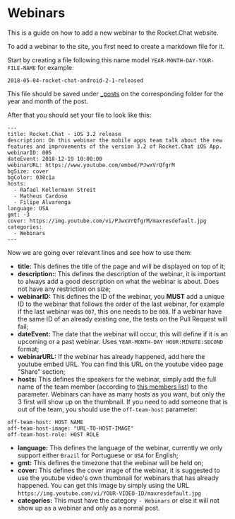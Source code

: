 # Webinars

This is a guide on how to add a new webinar to the Rocket.Chat website.

To add a webinar to the site, you first need to create a markdown file for it.

Start by creating a file following this name model `YEAR-MONTH-DAY-YOUR-FILE-NAME` for example:

`2018-05-04-rocket-chat-android-2-1-released`

This file should be saved under [\_posts](https://github.com/RocketChat/rocketchat.github.io/tree/master/_posts) on the corresponding folder for the year and month of the post.

After that you should set your file to look like this:

```text
---
title: Rocket.Chat - iOS 3.2 release
description: On this webinar the mobile apps team talk about the new features and improvements of the version 3.2 of Rocket.Chat iOS App.
webinarID: 005
dateEvent: 2018-12-19 10:00:00
webinarURL: https://www.youtube.com/embed/PJwxVrQfgrM
bgSize: cover
bgColor: 030c1a
hosts:
  - Rafael Kellermann Streit
  - Matheus Cardoso
  - Filipe Alvarenga
language: USA
gmt: -3
cover: https://img.youtube.com/vi/PJwxVrQfgrM/maxresdefault.jpg
categories:
  - Webinars
---
```

Now we are going over relevant lines and see how to use them:

* **title:** This defines the title of the page and will be displayed on top of it;
* **description:**: This defines the description of the webinar, it is important to always add a good description on what the webinar is about. Does not have any restriction on size;
* **webinarID:** This defines the ID of the webinar, you **MUST** add a unique ID to the webinar that follows the order of the last webinar, for example if the last webinar was `007`, this one needs to be `008`. If a webinar have the same ID of an already existing one, the tests on the Pull Request will fail;
* **dateEvent:** The date that the webinar will occur, this will define if it is an upcoming or a past webinar. Uses `YEAR-MONTH-DAY HOUR:MINUTE:SECOND` format;
* **webinarURL:** If the webinar has already happened, add here the youtube embed URL. You can find this URL on the youtube video page "Share" section;
* **hosts:** This defines the speakers for the webinar, simply add the full name of the team member \(according to [this members list](webinars.md)\) to the parameter. Webinars can have as many hosts as you want, but only the 3 first will show up on the thumbnail. If you need to add someone that is out of the team, you should use the `off-team-host` parameter:

```text
off-team-host: HOST NAME
off-team-host-image: "URL-TO-HOST-IMAGE"
off-team-host-role: HOST ROLE
```

* **language:** This defines the language of the webinar, currently we only support either `Brazil` for Portuguese or `USA` for English;
* **gmt:** This defines the timezone that the webinar will be held on;
* **cover:** This defines the cover image of the webinar, it is suggested to use the youtube video's own thumbnail for webinars that has already happened. You can get this image by simply using the URL `https://img.youtube.com/vi/YOUR-VIDEO-ID/maxresdefault.jpg`
* **categories:** This must have the category `- Webinars` or else it will not show up as a webinar and only as a normal post.

